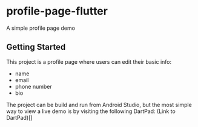 # profile-page-flutter

A simple profile page demo

## Getting Started

This project is a profile page where users can edit their basic info:
* name
* email
* phone number
* bio

The project can be build and run from Android Studio, but the most simple way to view a live demo is by visiting the following DartPad:
(Link to DartPad)[]
